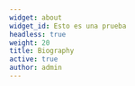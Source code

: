 ```yaml
---
widget: about
widget_id: Esto es una prueba
headless: true
weight: 20
title: Biography
active: true
author: admin
---
```

